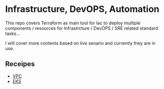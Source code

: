 # Infrastructure, DevOPS, Automation
This repo covers Terraform as main tool for Iac to deploy multiple components / resources for Infrastrcture / DevOPS / SRE related standard tasks...

I will cover more contents based on live senario and currently they are in use.

## Receipes
* [VPC](Receipes/VPC)
* [EKS](Receipes/EKS)
